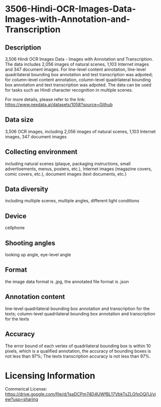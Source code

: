 # 3506-Hindi-OCR-Images-Data-Images-with-Annotation-and-Transcription


## Description
3,506 Hindi OCR Images Data - Images with Annotation and Transcription. The data includes 2,056 images of natural scenes, 1,103 Internet images and 347 document images. For line-level content annotation, line-level quadrilateral bounding box annotation and test transcription was adpoted; for column-level content annotation, column-level quadrilateral bounding box annotation and text transcription was adpoted. The data can be used for tasks such as Hindi character recognition in multiple scenes.

For more details, please refer to the link: https://www.nexdata.ai/datasets/1058?source=Github

## Data size
3,506 OCR images, including 2,056 images of natural scenes, 1,103 Internet images, 347 document images

## Collecting environment
including natural scenes (plaque, packaging instructions, small advertisements, menus, posters, etc.), Internet images (magazine covers, comic covers, etc.), document images (text documents, etc.)

## Data diversity
including multiple scenes, multiple angles, different light conditions

## Device
cellphone

## Shooting angles
looking up angle, eye-level angle

## Format
the image data format is .jpg, the annotated file format is .json

## Annotation content
line-level quadrilateral bounding box annotation and transcription for the texts; column-level quadrilateral bounding box annotation and transcription for the texts

## Accuracy
The error bound of each vertex of quadrilateral bounding box is within 10 pixels, which is a qualified annotation, the accuracy of bounding boxes is not less than 97%; The texts transcription accuracy is not less than 97%.

# Licensing Information
Commerical License: https://drive.google.com/file/d/1saDCPm74D4UWfBL17VbkTsZLGfpOQj1J/view?usp=sharing
